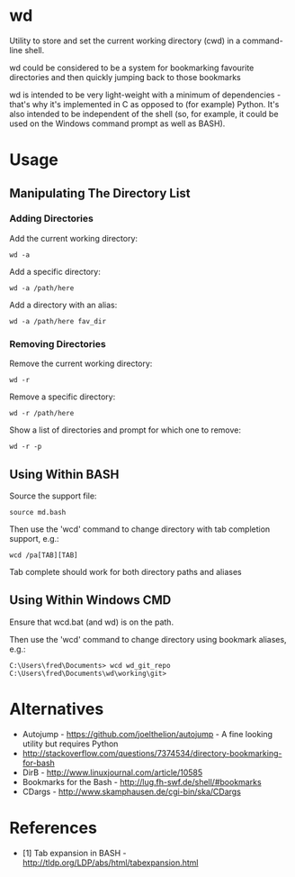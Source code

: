 wd
==

Utility to store and set the current working directory (cwd) in a command-line
shell.

wd could be considered to be a system for bookmarking favourite directories 
and then quickly jumping back to those bookmarks

wd is intended to be very light-weight with a minimum of dependencies - that's
why it's implemented in C as opposed to (for example) Python.  It's also
intended to be independent of the shell (so, for example, it could be used on
the Windows command prompt as well as BASH).

Usage
=====

Manipulating The Directory List
-------------------------------

### Adding Directories

Add the current working directory:

    wd -a

Add a specific directory:

    wd -a /path/here

Add a directory with an alias:
 
    wd -a /path/here fav_dir

### Removing Directories

Remove the current working directory:

    wd -r

Remove a specific directory:

    wd -r /path/here

Show a list of directories and prompt for which one to remove:

    wd -r -p

Using Within BASH
-----------------

Source the support file:

    source md.bash

Then use the 'wcd' command to change directory with tab completion support, e.g.:

    wcd /pa[TAB][TAB]

Tab complete should work for both directory paths and aliases

Using Within Windows CMD
------------------------

Ensure that wcd.bat (and wd) is on the path.

Then use the 'wcd' command to change directory using bookmark aliases, e.g.:

    C:\Users\fred\Documents> wcd wd_git_repo
    C:\Users\fred\Documents\wd\working\git> 

Alternatives
============

  * Autojump - https://github.com/joelthelion/autojump - A fine looking utility but requires Python
  * http://stackoverflow.com/questions/7374534/directory-bookmarking-for-bash
  * DirB - http://www.linuxjournal.com/article/10585
  * Bookmarks for the Bash - http://lug.fh-swf.de/shell/#bookmarks
  * CDargs - http://www.skamphausen.de/cgi-bin/ska/CDargs

References
==========

  * [1] Tab expansion in BASH - http://tldp.org/LDP/abs/html/tabexpansion.html
